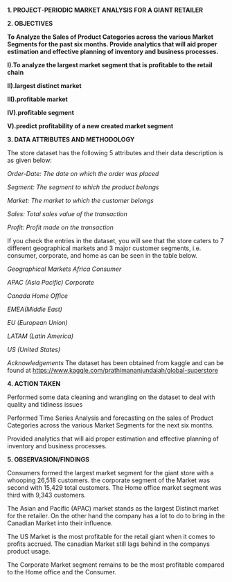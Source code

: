 **1. PROJECT**-**PERIODIC MARKET ANALYSIS FOR A GIANT RETAILER**

 **2. OBJECTIVES**

**To Analyze the Sales of Product Categories across the various Market Segments for the past six months. Provide analytics that will aid proper estimation and effective planning of inventory and business processes.**

**I).To analyze the largest market segment that is profitable to the retail chain**

**II).largest distinct market**

**III).profitable market**

**IV).profitable segment**

**V).predict profitability of a new created market segment**

**3. DATA ATTRIBUTES AND METHODOLOGY**

The store dataset has the following 5 attributes and their data description is as given below:

*Order-Date: The date on which the order was placed*

*Segment: The segment to which the product belongs*

*Market: The market to which the customer belongs*

*Sales: Total sales value of the transaction*

*Profit: Profit made on the transaction*

If you check the entries in the dataset, you will see that the store caters to 7 different geographical markets and 3 major customer segments, i.e. consumer, corporate, and home as can be seen in the table below.

*Geographical Markets Africa Consumer*

*APAC (Asia Pacific) Corporate*

*Canada Home Office*

*EMEA(Middle East)*

*EU (European Union)*

*LATAM (Latin America)*

*US (United States)*

*Acknowledgements*
The dataset has been obtained from kaggle and can be found at https://www.kaggle.com/prathimananjundaiah/global-superstore

**4. ACTION TAKEN**

Performed some data cleaning and wrangling on the dataset to deal with quality and tidiness issues

Performed Time Series Analysis and forecasting on the sales of Product Categories across the various Market Segments for the next six months.

Provided analytics that will aid proper estimation and effective planning of inventory and business processes.

**5. OBSERVASION/FINDINGS**

Consumers formed the largest market segment for the giant store with a whooping 26,518 customers. the corporate segment of the Market was second with 15,429 total customers. The Home office market segment was third with 9,343 customers.

The Asian and Pacific (APAC) market stands as the largest Distinct market for the retailer. On the other hand the company has a lot to do to bring in the Canadian Market into their influence.

The US Market is the most profitable for the retail giant when it comes to profits accrued. The canadian Market still lags behind in the companys product usage.

The Corporate Market segment remains to be the most profitable compared to the Home office and the Consumer.

